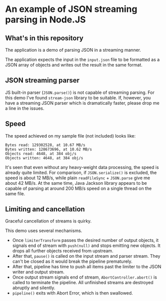 # An example of JSON streaming parsing in Node.JS

## What's in this repository

The application is a demo of parsing JSON in a streaming manner.

The application expects the input in the `input.json` file to be formatted as
a JSON array of objects and writes out the result in the same format.

## JSON streaming parser

JS built-in parser (`JSON.parse()`) is not capable of streaming parsing. For this demo I've found `stream-json` library to be suitable. If, however, you have a streaming JSON parser which is dramatically faster, please drop me a line in the issues.

## Speed

The speed achieved on my sample file (not included) looks like:

```
Bytes read: 129302528, at 10.67 MB/s
Bytes written: 128673696, at 10.62 MB/s
Objects read: 4648, at 384 obj/s
Objects written: 4648, at 384 obj/s
```

It's seen that even without any heavy-weight data processing, the speed is already quite
limited. For comparison,
if `JSON.serialize()` is excluded, the speed is about 12 MB/s, while plain
`readFileSync` + `JSON.parse` give me about 42 MB/s. At the same time,
Java Jackson library appears to be capable of parsing at around 200 MB/s speed
on a single thread on the same file.

## Limiting and cancellation

Graceful cancellation of streams is quirky.

This demo uses several mechanisms.

- Once `limiterTransform` passes the desired number of output objects,
  it signals end of stream with `push(null)` and stops emitting new objects.
  It drops all further objects received from upstream.
- After that, `pause()` is called on the input stream and parser stream.
  They can't be closed as it would break the pipeline prematurely.
- After that, pipeline has time to push all items past the limiter to the
  JSON writer and output stream.
- Once output stream signals end of stream, `AbortController.abort()` is called
  to terminate the pipeline. All unfinished streams are destroyed abruptly and
  silently.
- `pipeline()` exits with Abort Error, which is then swallowed.
